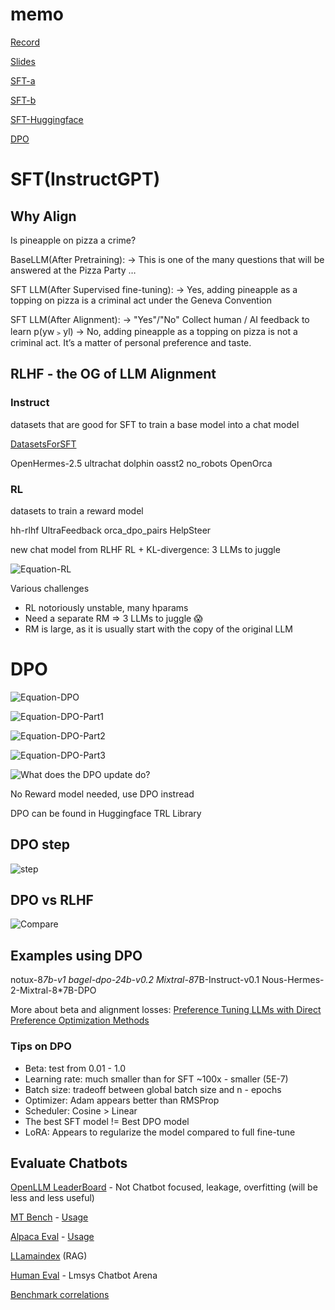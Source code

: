 # memo

[Record](https://www.youtube.com/live/QXVCqtAZAn4?si=02pe9KVSN25cC8_f)

[Slides](https://docs.google.com/presentation/d/1S8ao40-CdclRU0D2D9FdyN5x8fZL1Iv5/edit?usp=sharing&ouid=100693752517995714318&rtpof=true&sd=true)

[SFT-a](https://colab.research.google.com/drive/1WNSVtM82oknmzL1QrJlNu--yNaWbp6o9?usp=sharing)

[SFT-b](https://github.com/NielsRogge/Transformers-Tutorials/blob/master/Mistral/Supervised_fine_tuning_(SFT)_of_an_LLM_using_Hugging_Face_tooling.ipynb)

[SFT-Huggingface](https://huggingface.co/docs/trl/sft_trainer)

[DPO](https://colab.research.google.com/drive/1mWiOFBy3zY6OdINEvHN9EPoQ_VIvfFKw?usp=sharing)

# SFT(InstructGPT)

## Why Align

Is pineapple on pizza a crime?

BaseLLM(After Pretraining):
->
This is one of the many questions that will be answered at the Pizza Party …

SFT LLM(After Supervised fine-tuning):
->
Yes, adding pineapple as a topping on pizza is a criminal act under the Geneva Convention

SFT LLM(After Alignment):
->
"Yes"/"No"
Collect human / AI feedback
to learn p(yw﹥yl)
->
No, adding pineapple as a topping on pizza is not a criminal act. It’s a matter of personal preference and taste.

## RLHF - the OG of LLM Alignment

### Instruct

datasets that are good for SFT to train a base model into a chat model

[DatasetsForSFT](https://huggingface.co/collections/HuggingFaceH4/awesome-sft-datasets-65788b571bf8e371c4e4241a)

OpenHermes-2.5
ultrachat
dolphin
oasst2
no_robots
OpenOrca

### RL

datasets to train a reward model

hh-rlhf
UltraFeedback
orca_dpo_pairs
HelpSteer

new chat model from RLHF
RL + KL-divergence: 3 LLMs to juggle

![Equation-RL](<截屏2024-03-08 下午3.57.19.png>)

Various challenges

- RL notoriously unstable, many hparams
- Need a separate RM ⇒ 3 LLMs to juggle 😱
- RM is large, as it is usually start with the copy of the original LLM

# DPO

![Equation-DPO](<截屏2024-03-08 下午3.58.01.png>)

![Equation-DPO-Part1](<截屏2024-03-08 下午3.58.53.png>)

![Equation-DPO-Part2](<截屏2024-03-08 下午3.59.20.png>)

![Equation-DPO-Part3](<截屏2024-03-08 下午3.59.35.png>)

![What does the DPO update do?](<截屏2024-03-08 下午4.01.17.png>)

No Reward model needed, use DPO instread

DPO can be found in Huggingface TRL Library

## DPO step

![step](<截屏2024-03-08 下午4.18.54.png>)

## DPO vs RLHF

![Compare](<截屏2024-03-08 下午4.19.16.png>)

## Examples using DPO

notux-8*7b-v1
bagel-dpo-24b-v0.2
Mixtral-8*7B-Instruct-v0.1
Nous-Hermes-2-Mixtral-8*7B-DPO

More about beta and alignment losses:
[Preference Tuning LLMs with Direct Preference Optimization Methods](https://huggingface.co/blog/pref-tuning)

### Tips on DPO

- Beta: test from 0.01 - 1.0
- Learning rate: much smaller than for SFT ~100x - smaller (5E-7)
- Batch size: tradeoff between global batch size and n - epochs
- Optimizer: Adam appears better than RMSProp
- Scheduler: Cosine > Linear
- The best SFT model != Best DPO model
- LoRA: Appears to regularize the model compared to full fine-tune

## Evaluate Chatbots

[OpenLLM LeaderBoard](https://huggingface.co/spaces/HuggingFaceH4/open_llm_leaderboard) - Not Chatbot focused, leakage, overfitting (will be less and less useful)

[MT Bench](https://huggingface.co/spaces/lmsys/mt-bench) - [Usage](https://github.com/lm-sys/FastChat/tree/main/fastchat/llm_judge)

[Alpaca Eval](https://tatsu-lab.github.io/alpaca_eval/) - [Usage](https://github.com/tatsu-lab/alpaca_eval?tab=readme-ov-file#quick-start)

[LLamaindex](https://docs.llamaindex.ai/en/latest/module_guides/models/llms.html#open-source-llms) (RAG)

[Human Eval](https://huggingface.co/spaces/lmsys/chatbot-arena-leaderboard) - Lmsys Chatbot Arena

[Benchmark correlations](https://twitter.com/gblazex/status/1746295870792847562?t=iVWn6Dak9g-Ei-XSbI6BXw)
